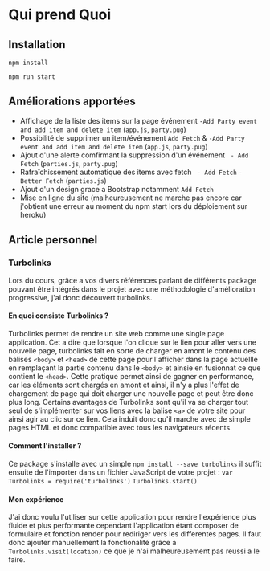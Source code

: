 # Qui prend Quoi

## Installation

`npm install`

`npm run start`

## Améliorations apportées

- Affichage de la liste des items sur la page événement `-Add Party event and add item and delete item` (`app.js`, `party.pug`)
- Possibilité de supprimer un item/événement `Add Fetch` & `-Add Party event and add item and delete item`  (`app.js`, `party.pug`)
- Ajout d'une alerte comfirmant la suppression d'un événement ` - Add Fetch` (`parties.js`, `party.pug`)
- Rafraîchissement automatique des items avec fetch ` - Add Fetch` `- Better Fetch` (`parties.js`)
- Ajout d'un design grace a Bootstrap notamment `Add Fetch`
- Mise en ligne du site (malheureusement ne marche pas encore car j'obtient une erreur au moment du npm start lors du déploiement sur heroku)

## Article personnel

### Turbolinks

Lors du cours, grâce a vos divers références parlant de différents package pouvant être intégrés dans le projet avec une méthodologie d'amélioration progressive, j'ai donc découvert turbolinks.

#### En quoi consiste Turbolinks ?

Turbolinks permet de rendre un site web comme une single page application. Cet a dire que lorsque l'on clique sur le lien pour aller vers une nouvelle page, turbolinks fait en sorte de charger en amont le contenu des balises `<body>` et `<head>` de cette page pour l'afficher dans la page actuellle en remplaçant la partie contenu dans le `<body>` et ainsie en fusionnat ce que contient le `<head>`. Cette pratique permet ainsi de gagner en performance, car les éléments sont chargés en amont et ainsi, il n'y a plus l'effet de chargement de page qui doit charger une nouvelle page et peut être donc plus long.
Certains avantages de Turbolinks sont qu'il va se charger tout seul de s'implémenter sur vos liens avec la balise `<a>` de votre site pour ainsi agir au clic sur ce lien. Cela induit donc qu'il marche avec de simple pages HTML et donc compatible avec tous les navigateurs récents.

#### Comment l'installer ?

Ce package s'installe avec un simple `npm install --save turbolinks`
il suffit ensuite de l'importer dans un fichier JavaScript de votre projet :
`var Turbolinks = require('turbolinks')`
`Turbolinks.start()`

#### Mon expérience

J'ai donc voulu l'utiliser sur cette application pour rendre l'expérience plus fluide et plus performante cependant l'application étant composer de formulaire et fonction render pour rediriger vers les differentes pages. Il faut donc ajouter manuellement la fonctionalité grâce a `Turbolinks.visit(location)` ce que je n'ai malheureusement pas reussi a le faire.